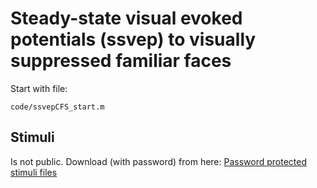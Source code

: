 # Steady-state visual evoked potentials (ssvep) to visually suppressed familiar faces

Start with file:
```
code/ssvepCFS_start.m
```

## Stimuli

Is not public. Download (with password) from here:
[Password protected stimuli files](https://www.dropbox.com/scl/fo/z078wds4za8jhzk4f7bj2/AHkskQlSl6uWPMiZ4CZpXxY?rlkey=g5kvg9fcwrs5h41z69uozbrwt&st=agjd60lr&dl=1)
